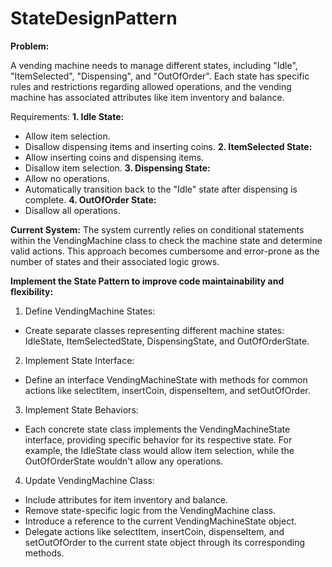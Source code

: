 # StateDesignPattern
**Problem:**

A vending machine needs to manage different states, including "Idle", "ItemSelected", "Dispensing", and "OutOfOrder". Each state has specific rules and restrictions regarding allowed operations, and the vending machine has associated attributes like item inventory and balance.

Requirements:
**1. Idle State:**
- Allow item selection.
- Disallow dispensing items and inserting coins.
**2. ItemSelected State:**
- Allow inserting coins and dispensing items.
- Disallow item selection.
**3. Dispensing State:**
- Allow no operations.
- Automatically transition back to the "Idle" state after dispensing is complete.
**4. OutOfOrder State:**
- Disallow all operations.

**Current System:** The system currently relies on conditional statements within the VendingMachine class to check the machine state and determine valid actions. This approach becomes cumbersome and error-prone as the number of states and their associated logic grows.

**Implement the State Pattern to improve code maintainability and flexibility:**
1. Define VendingMachine States:
- Create separate classes representing different machine states: IdleState, ItemSelectedState, DispensingState, and OutOfOrderState.
2. Implement State Interface:
- Define an interface VendingMachineState with methods for common actions like selectItem, insertCoin, dispenseItem, and setOutOfOrder.
3. Implement State Behaviors:
- Each concrete state class implements the VendingMachineState interface, providing specific behavior for its respective state. For example, the IdleState class would allow item selection, while the OutOfOrderState wouldn't allow any operations.
4. Update VendingMachine Class:
- Include attributes for item inventory and balance.
- Remove state-specific logic from the VendingMachine class.
- Introduce a reference to the current VendingMachineState object.
- Delegate actions like selectItem, insertCoin, dispenseItem, and setOutOfOrder to the current state object through its corresponding methods.
